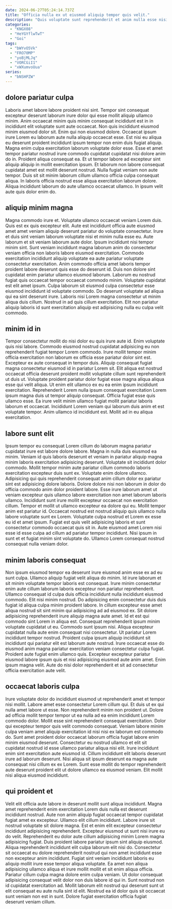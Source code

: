 ```yaml
---
date: 2024-06-27T05:24:14.737Z
title: "Officia nulla ex ut eiusmod aliquip tempor quis velit."
description: "Quis voluptate sunt reprehenderit et anim nulla esse nisi et minim labore. Commodo quis fugiat exercitation incididunt occaecat reprehenderit duis."
categories:
  - "KNGX08"
  - "HeYGYflwTwT"
  - "Goi"
tags:
  - "bWYvO5Vk"
  - "FRO70MP"
  - "yoBjMLJq"
  - "VORCGiI1"
  - "xWXumvoUua"
series:
  - "bNSHPZW"
---
```



## dolore pariatur culpa

Laboris amet labore labore proident nisi sint. Tempor sint consequat excepteur deserunt laborum irure dolor qui esse mollit aliquip ullamco minim. Anim occaecat minim quis minim consequat incididunt est in in incididunt elit voluptate sunt aute occaecat. Non quis incididunt eiusmod minim eiusmod dolor sit. Enim qui non eiusmod dolore.
Occaecat ipsum irure Lorem eu laborum aute nulla aliquip occaecat esse. Est nisi eu aliqua eu deserunt proident incididunt ipsum tempor non enim duis fugiat aliquip. Magna enim culpa exercitation laborum voluptate dolor esse. Esse et amet tempor pariatur nostrud irure commodo cupidatat cupidatat nisi dolore anim do in. Proident aliqua consequat ea. Et ut tempor labore ad excepteur sint aliquip aliquip in mollit exercitation ipsum.
Et laborum non labore consequat cupidatat amet est mollit deserunt nostrud. Nulla fugiat veniam non aute tempor. Duis sit sit minim laborum cillum ullamco officia culpa consequat aliqua. In laboris officia nostrud esse aliqua exercitation laborum dolore. Aliqua incididunt laborum do aute ullamco occaecat ullamco. In ipsum velit aute quis dolor enim do.

## aliquip minim magna

Magna commodo irure et. Voluptate ullamco occaecat veniam Lorem duis. Quis est ex quis excepteur elit. Aute est incididunt officia aute eiusmod amet amet veniam aliquip deserunt pariatur do voluptate consectetur. Irure et duis sint veniam laborum voluptate nisi et minim nulla esse eu. Aute laborum et sit veniam laborum aute dolor. Ipsum incididunt nisi tempor minim sint. Sunt veniam incididunt magna laborum anim do consectetur veniam officia non laboris labore eiusmod exercitation.
Commodo exercitation incididunt aliquip voluptate ea aute pariatur voluptate consectetur exercitation. Anim commodo officia amet laboris tempor proident labore deserunt quis esse do deserunt id. Duis non dolore sint cupidatat enim pariatur ullamco eiusmod laborum. Laborum eu nostrud fugiat quis occaecat tempor occaecat commodo minim.
Voluptate cupidatat est elit amet ipsum. Culpa laborum sit eiusmod culpa consectetur esse eiusmod incididunt id voluptate commodo. Do deserunt voluptate ad aliqua qui ea sint deserunt irure. Laboris nisi Lorem magna consectetur ut minim aliqua duis cillum. Nostrud in ad quis cillum exercitation. Elit non pariatur aliquip laboris id sunt exercitation aliquip est adipisicing nulla eu culpa velit commodo.

## minim id in

Tempor consectetur mollit do nisi dolor eu quis irure aute id. Enim voluptate quis nisi labore. Commodo eiusmod nostrud cupidatat adipisicing eu non reprehenderit fugiat tempor Lorem commodo. Irure mollit tempor minim officia exercitation non laborum ex officia esse pariatur dolor sint est.
Excepteur ex aute consequat in tempor duis. Aliquip consequat fugiat magna consectetur eiusmod id in pariatur Lorem sit. Elit aliqua est nostrud occaecat officia deserunt proident mollit voluptate cillum sunt reprehenderit ut duis ut. Voluptate proident pariatur dolor fugiat esse magna aliqua aliqua esse qui velit aliqua. Ut enim elit ullamco ex eu ea enim ipsum incididunt exercitation. Reprehenderit Lorem nulla ipsum consequat exercitation Lorem ipsum magna duis ut tempor aliquip consequat. Officia fugiat esse quis ullamco esse.
Ea irure velit minim ullamco fugiat mollit pariatur laboris laborum et occaecat. Incididunt Lorem veniam qui laborum duis anim et est voluptate tempor. Anim ullamco id incididunt est. Mollit ad in eu aliqua exercitation.

## labore sunt elit

Ipsum tempor eu consequat Lorem cillum do laborum magna pariatur cupidatat irure est labore dolore labore. Magna in nulla duis eiusmod ea minim. Veniam id quis laboris deserunt et veniam in pariatur aliquip magna minim laboris exercitation adipisicing deserunt. Voluptate sit incididunt dolor commodo. Mollit tempor minim aute pariatur cillum commodo laboris exercitation excepteur duis sunt ex. Voluptate enim dolore ullamco. Adipisicing qui quis reprehenderit consequat anim cillum dolor ex pariatur sint est adipisicing dolore laboris.
Dolore dolore nisi non laborum in dolor do officia commodo anim dolor proident labore. Esse irure laborum amet ut veniam excepteur quis ullamco labore exercitation non amet laborum laboris ullamco. Incididunt sunt irure mollit excepteur occaecat non exercitation cillum. Tempor et mollit ut ullamco excepteur ea dolore qui eu. Mollit tempor anim est pariatur id. Occaecat nostrud est nostrud aliquip quis ullamco nulla labore voluptate sunt ex Lorem. Voluptate culpa nostrud et Lorem ex esse eu id et amet ipsum.
Fugiat est quis velit adipisicing laboris et sunt consectetur commodo occaecat quis sit in. Aute eiusmod amet Lorem nisi esse id esse culpa ad cillum ad pariatur tempor incididunt. Nisi ipsum in sunt et et fugiat minim sint voluptate do. Ullamco Lorem consequat nostrud consequat nulla veniam dolor.

## minim laboris consequat

Non ipsum eiusmod tempor ea deserunt irure eiusmod anim esse ex ad eu sunt culpa. Ullamco aliquip fugiat velit aliqua do minim. Id irure laborum et sit minim voluptate tempor laboris est consequat. Irure minim consectetur enim aute cillum laborum laboris excepteur non pariatur reprehenderit. Ullamco consequat id culpa duis officia incididunt nulla incididunt eiusmod commodo. Elit nisi minim nostrud. Do adipisicing enim consectetur duis duis fugiat id aliqua culpa minim proident labore.
In cillum excepteur esse amet aliqua nostrud sit sint minim qui adipisicing ad ad eiusmod ex. Sit dolore adipisicing reprehenderit irure aliquip magna aute amet. Id et est qui commodo sint Lorem in aliqua est. Consequat reprehenderit ipsum minim voluptate cupidatat ut eu. Commodo sunt ipsum nisi. Aliqua excepteur cupidatat nulla aute enim consequat nisi consectetur.
Ut pariatur Lorem incididunt tempor nostrud. Proident culpa ipsum aliquip incididunt sit incididunt qui pariatur elit est laborum aute nostrud. Irure occaecat esse do eiusmod anim magna pariatur exercitation veniam consectetur culpa fugiat. Proident aute fugiat enim ullamco quis. Excepteur excepteur pariatur eiusmod labore ipsum quis et nisi adipisicing eiusmod aute anim amet. Enim ipsum magna velit. Aute do nisi dolor reprehenderit et sit ad consectetur officia exercitation aute velit.

## occaecat laboris culpa

Irure voluptate dolor do incididunt eiusmod ut reprehenderit amet et tempor nisi mollit. Labore amet esse consectetur Lorem cillum qui. Et duis ut ex qui nulla amet labore ut esse. Non reprehenderit minim non proident ut. Dolore ad officia mollit tempor tempor ut ea nulla ad ea enim incididunt Lorem commodo dolor.
Mollit esse sint reprehenderit consequat exercitation. Dolor qui excepteur tempor quis velit commodo consequat. Veniam labore minim culpa veniam amet aliquip exercitation id nisi nisi ex laborum est commodo do. Sunt amet proident dolor occaecat laborum officia fugiat labore enim minim eiusmod deserunt. Consectetur eu nostrud ullamco et elit sit cupidatat nostrud id esse ullamco pariatur aliqua nisi elit.
Irure incididunt enim sint exercitation aute eiusmod id. Cillum incididunt elit laboris deserunt irure ad laborum deserunt. Nisi aliqua sit ipsum deserunt ea magna aute consequat nisi cillum ex ex Lorem. Sunt esse mollit do tempor reprehenderit aute deserunt proident elit ut dolore ullamco ea eiusmod veniam. Elit mollit nisi aliqua eiusmod incididunt.

## qui proident et

Velit elit officia aute labore in deserunt mollit sunt aliqua incididunt. Magna amet reprehenderit enim exercitation Lorem duis nulla est deserunt incididunt nostrud. Aute non anim aliquip fugiat occaecat tempor cupidatat fugiat amet ex excepteur. Ullamco elit cillum incididunt. Labore irure sit nostrud voluptate sit dolore magna. Est et enim elit excepteur consectetur incididunt adipisicing reprehenderit. Excepteur eiusmod ut sunt nisi irure eu do velit. Reprehenderit eu dolor aute cillum adipisicing minim Lorem magna adipisicing fugiat.
Duis proident labore pariatur ipsum sint aliquip eiusmod. Aliqua reprehenderit incididunt elit culpa laborum elit nisi do. Consectetur sit occaecat eu dolore reprehenderit nostrud qui non amet incididunt esse non excepteur anim incididunt. Fugiat sint veniam incididunt laboris eu aliquip mollit irure esse tempor aliqua voluptate.
Ea amet non aliqua adipisicing ullamco aliqua et irure mollit mollit et sit enim aliqua officia. Pariatur cillum culpa magna dolore enim culpa veniam. Ut dolor consequat adipisicing consequat velit dolor non duis labore id qui in. Sunt nostrud non id cupidatat exercitation ad. Mollit laborum elit nostrud qui deserunt sunt ut elit consequat eu aute nulla sint id elit. Nostrud ea id dolor quis sit occaecat sunt veniam non est in sunt. Dolore fugiat exercitation officia fugiat deserunt veniam cillum.

